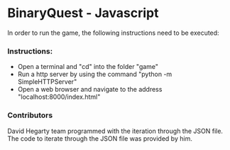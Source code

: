 # BinaryQuest - Javascript
In order to run the game, the following instructions need to be executed:
### Instructions:
  - Open a terminal and "cd" into the folder "game"
  - Run a http server by using the command "python -m SimpleHTTPServer"
  - Open a web browser and navigate to the address "localhost:8000/index.html"

### Contributors

David Hegarty team programmed with the iteration through the JSON file.
The code to iterate through the JSON file was provided by him.
